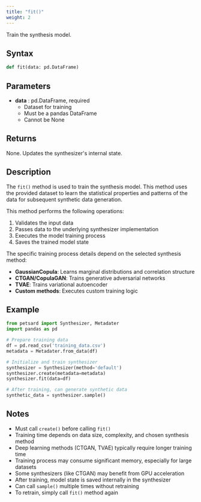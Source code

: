 ```yaml
---
title: "fit()"
weight: 2
---
```


Train the synthesis model.

## Syntax

```python
def fit(data: pd.DataFrame)
```

## Parameters

- **data** : pd.DataFrame, required
    - Dataset for training
    - Must be a pandas DataFrame
    - Cannot be None

## Returns

None. Updates the synthesizer's internal state.

## Description

The `fit()` method is used to train the synthesis model. This method uses the provided dataset to learn the statistical properties and patterns of the data for subsequent synthetic data generation.

This method performs the following operations:
1. Validates the input data
2. Passes data to the underlying synthesizer implementation
3. Executes the model training process
4. Saves the trained model state

The specific training process details depend on the selected synthesis method:
- **GaussianCopula**: Learns marginal distributions and correlation structure
- **CTGAN/CopulaGAN**: Trains generative adversarial networks
- **TVAE**: Trains variational autoencoder
- **Custom methods**: Executes custom training logic

## Example

```python
from petsard import Synthesizer, Metadater
import pandas as pd

# Prepare training data
df = pd.read_csv('training_data.csv')
metadata = Metadater.from_data(df)

# Initialize and train synthesizer
synthesizer = Synthesizer(method='default')
synthesizer.create(metadata=metadata)
synthesizer.fit(data=df)

# After training, can generate synthetic data
synthetic_data = synthesizer.sample()
```

## Notes

- Must call `create()` before calling `fit()`
- Training time depends on data size, complexity, and chosen synthesis method
- Deep learning methods (CTGAN, TVAE) typically require longer training time
- Training process may consume significant memory, especially for large datasets
- Some synthesizers (like CTGAN) may benefit from GPU acceleration
- After training, model state is saved internally in the synthesizer
- Can call `sample()` multiple times without retraining
- To retrain, simply call `fit()` method again